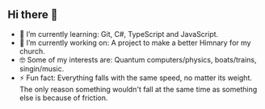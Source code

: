 ## Hi there 👋
- 🌱 I’m currently learning: Git, C#, TypeScript and JavaScript.
- 🔭 I’m currently working on: A project to make a better Himnary for my church.
- 🤓 Some of my interests are: Quantum computers/physics, boats/trains, singin/music.
- ⚡ Fun fact: Everything falls with the same speed, no matter its weight. The only reason
      something wouldn't fall at the same time as something else is because of friction.
<!--
**AlenClass/AlenClass** is a ✨ _special_ ✨ repository because its `README.md` (this file) appears on your GitHub profile.

Here are some ideas to get you started:

- 🔭 I’m currently working on ...
- 🌱 I’m currently learning ...
- 👯 I’m looking to collaborate on ...
- 🤔 I’m looking for help with ...
- 💬 Ask me about ...
- 📫 How to reach me: ...
- 😄 Pronouns: ...
- ⚡ Fun fact: ...
-->
